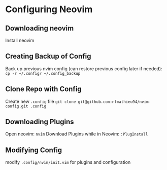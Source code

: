 # Configuring Neovim

## Downloading neovim

Install neovim

## Creating Backup of Config

Back up previous nvim config (can restore previous config later if needed):
`cp -r ~/.config/ ~/.config_backup`

## Clone Repo with Config

Create new `.config` file
`git clone git@github.com:nfmathieu94/nvim-config.git .config`

## Downloading Plugins

Open neovim:
`nvim`
Download Plugins while in Neovim:
`:PlugInstall`

## Modifying Config

modify `.config/nvim/init.vim` for plugins and configuration

